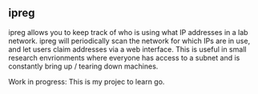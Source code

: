 ## ipreg
ipreg allows you to keep track of who is using what IP addresses in a lab
network. ipreg will periodically scan the network for which IPs are in
use, and let users claim addresses via a web interface. This is useful
in small research envrionments where everyone has access to a subnet
and is constantly bring up / tearing down machines.

Work in progress: This is my projec to learn go.
